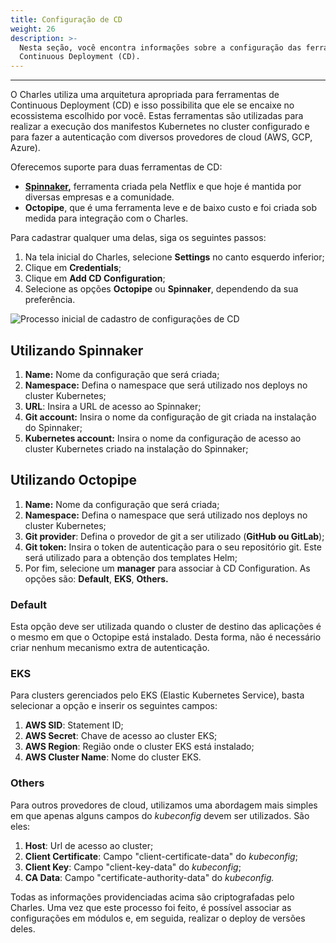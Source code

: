 ```yaml
---
title: Configuração de CD
weight: 26
description: >-
  Nesta seção, você encontra informações sobre a configuração das ferramentas de
  Continuous Deployment (CD).
---
```


---

O Charles utiliza uma arquitetura apropriada para ferramentas de Continuous Deployment \(CD\) e isso possibilita que ele se encaixe no ecossistema escolhido por você. Estas ferramentas são utilizadas para realizar a execução dos manifestos Kubernetes no cluster configurado e para fazer a autenticação com diversos provedores de cloud \(AWS, GCP, Azure\).

Oferecemos suporte para duas ferramentas de CD: 

* [**Spinnaker**](https://www.spinnaker.io/)**,** ferramenta criada pela Netflix e que hoje é mantida por diversas empresas e a comunidade.  
* **Octopipe**, que é uma ferramenta leve e de baixo custo e foi criada sob medida para integração com o Charles.

Para cadastrar qualquer uma delas, siga os seguintes passos:

1. Na tela inicial do Charles, selecione **Settings** no canto esquerdo inferior;
2. Clique em **Credentials**;
3. Clique em **Add CD Configuration**;
4. Selecione as opções **Octopipe** ou **Spinnaker**, dependendo da sua preferência.

![Processo inicial de cadastro de configura&#xE7;&#xF5;es de CD](/shared/cd-configuration-2-1%20%281%29.gif)

## Utilizando Spinnaker

1. **Name:** Nome da configuração que será criada;
2. **Namespace:** Defina o namespace que será utilizado nos deploys no cluster Kubernetes;
3. **URL**: Insira a URL de acesso ao Spinnaker;
4. **Git account:** Insira o nome da configuração de git criada na instalação do Spinnaker;
5. **Kubernetes account:** Insira o nome da configuração de acesso ao cluster Kubernetes criado na instalação do Spinnaker;

## Utilizando Octopipe

1. **Name:** Nome da configuração que será criada;
2. **Namespace:** Defina o namespace que será utilizado nos deploys no cluster Kubernetes;
3. **Git provider**: Defina o provedor de git a ser utilizado \(**GitHub ou GitLab**\);
4. **Git token:** Insira o token de autenticação para o seu repositório git. Este será utilizado para a obtenção dos templates Helm;
5. Por fim, selecione um **manager** para associar à CD Configuration. As opções são: **Default**, **EKS**, **Others.**

### Default

Esta opção deve ser utilizada quando o cluster de destino das aplicações é o mesmo em que o Octopipe está instalado. Desta forma, não é necessário criar nenhum mecanismo extra de autenticação.

### EKS

Para clusters gerenciados pelo EKS \(Elastic Kubernetes Service\), basta selecionar a opção e inserir os seguintes campos:

1. **AWS SID**: Statement ID;
2. **AWS Secret**: Chave de acesso ao cluster EKS;
3. **AWS Region**: Região onde o cluster EKS está instalado;
4. **AWS Cluster Name**: Nome do cluster EKS.

### Others

Para outros provedores de cloud, utilizamos uma abordagem mais simples em que apenas alguns campos do _kubeconfig_ devem ser utilizados. São eles:

1. **Host**: Url de acesso ao cluster;
2. **Client Certificate**: Campo "client-certificate-data" do _kubeconfig_;
3. **Client Key**: Campo "client-key-data" do _kubeconfig_;
4. **CA Data**: Campo "certificate-authority-data" do _kubeconfig._

Todas as informações providenciadas acima são criptografadas pelo Charles. Uma vez que este processo foi feito, é possível associar as configurações em módulos e, em seguida, realizar o deploy de versões deles.
